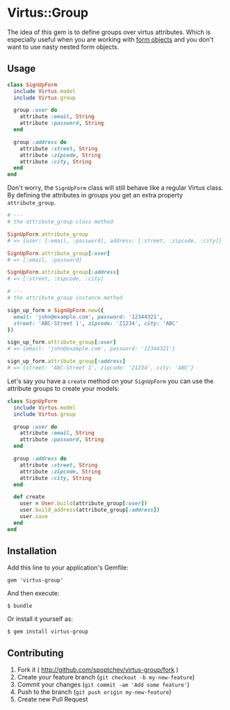 # Virtus::Group

The idea of this gem is to define groups over virtus attributes.
Which is especially useful when you are working with [form objects](http://blog.codeclimate.com/blog/2012/10/17/7-ways-to-decompose-fat-activerecord-models/)
and you don't want to use nasty nested form objects.

## Usage

```ruby
class SignUpForm
  include Virtus.model
  include Virtus.group

  group :user do
    attribute :email, String
    attribute :password, String
  end

  group :address do
    attribute :street, String
    attribute :zipcode, String
    attribute :city, String
  end
end
```

Don't worry, the `SignUpForm` class will still behave like a regular Virtus class.
By defining the attributes in groups you get an extra property `attribute_group`.


```ruby
# ---
# the attribute_group class method

SignUpForm.attribute_group
# => {user: [:email, :password], address: [:street, :zipcode, :city]}

SignUpForm.attribute_group[:user]
# => [:email, :password]

SignUpForm.attribute_group[:address]
# => [:street, :zipcode, :city]

# ---
# the attribute_group instance method

sign_up_form = SignUpForm.new({
  email: 'john@example.com', password: '12344321',
  street: 'ABC-Street 1', zipcode: 'Z1234', city: 'ABC'
})

sign_up_form.attribute_group[:user]
# => {email: 'john@example.com', password: '12344321'}

sign_up_form.attribute_group[:address]
# => {street: 'ABC-Street 1', zipcode: 'Z1234', city: 'ABC'}
```

Let's say you have a `create` method on your `SignUpForm` you can use the attribute groups to create your models:

```ruby
class SignUpForm
  include Virtus.model
  include Virtus.group

  group :user do
    attribute :email, String
    attribute :password, String
  end

  group :address do
    attribute :street, String
    attribute :zipcode, String
    attribute :city, String
  end

  def create
    user = User.build(attribute_group[:user])
    user.build_address(attribute_group[:address])
    user.save
  end
end
```

## Installation

Add this line to your application's Gemfile:

    gem 'virtus-group'

And then execute:

    $ bundle

Or install it yourself as:

    $ gem install virtus-group

## Contributing

1. Fork it ( http://github.com/spoptchev/virtus-group/fork )
2. Create your feature branch (`git checkout -b my-new-feature`)
3. Commit your changes (`git commit -am 'Add some feature'`)
4. Push to the branch (`git push origin my-new-feature`)
5. Create new Pull Request



